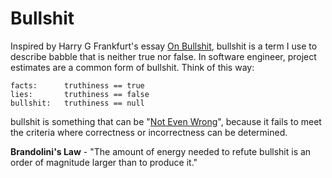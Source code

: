 # Bullshit

Inspired by Harry G Frankfurt's essay [On Bullshit](https://press.princeton.edu/books/hardcover/9780691122946/on-bullshit), bullshit is a term I use to describe babble that is neither true nor false. In software engineer, project estimates are a common form of bullshit. Think of this way: 

```
facts:      truthiness == true
lies:       truthiness == false
bullshit:   truthiness == null
```

bullshit is something that can be "[Not Even Wrong](https://rationalwiki.org/wiki/Not_even_wrong)", because it fails to meet the criteria where correctness or incorrectness can be determined.

**Brandolini's Law** - "The amount of energy needed to refute bullshit is an order of magnitude larger than to produce it."

